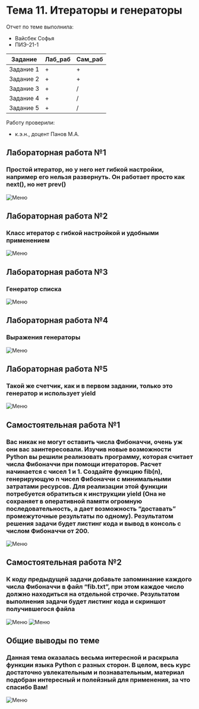 # Тема 11. Итераторы и генераторы

Отчет по теме выполнила:
- Вайсбек Софья
- ПИЭ-21-1

| Задание | Лаб_раб | Сам_раб |
| ------ | ------ | ------ |
| Задание 1 | + | + |
| Задание 2 | + | + |
| Задание 3 | + | / |
| Задание 4 | + | / |
| Задание 5 | + | / |

Работу проверили:
- к.э.н., доцент Панов М.А.

## Лабораторная работа №1
### Простой итератор, но у него нет гибкой настройки, например его нельзя развернуть. Он работает просто как next(), но нет prev()
![Меню](https://github.com/SofyaVaisbek/Pro/blob/5900c9be3e3ce69da2e926d7fbcd053b76e19ec2/Pic/laba1.png)

## Лабораторная работа №2
### Класс итератор с гибкой настройкой и удобными применением
![Меню](https://github.com/SofyaVaisbek/Pro/blob/5900c9be3e3ce69da2e926d7fbcd053b76e19ec2/Pic/laba2.png)

## Лабораторная работа №3
### Генератор списка
![Меню](https://github.com/SofyaVaisbek/Pro/blob/5900c9be3e3ce69da2e926d7fbcd053b76e19ec2/Pic/laba3.png)

## Лабораторная работа №4
### Выражения генераторы
![Меню](https://github.com/SofyaVaisbek/Pro/blob/5900c9be3e3ce69da2e926d7fbcd053b76e19ec2/Pic/laba4.png)

## Лабораторная работа №5
### Такой же счетчик, как и в первом задании, только это генератор и использует yield
![Меню](https://github.com/SofyaVaisbek/Pro/blob/5900c9be3e3ce69da2e926d7fbcd053b76e19ec2/Pic/laba5.png)

## Самостоятельная работа №1
### Вас никак не могут оставить числа Фибоначчи, очень уж они вас заинтересовали. Изучив новые возможности Python вы решили реализовать программу, которая считает числа Фибоначчи при помощи итераторов. Расчет начинается с чисел 1 и 1. Создайте функцию fib(n), генерирующую n чисел Фибоначчи с минимальными затратами ресурсов. Для реализации этой функции потребуется обратиться к инструкции yield (Она не сохраняет в оперативной памяти огромную последовательность, а дает возможность “доставать” промежуточные результаты по одному). Результатом решения задачи будет листинг кода и вывод в консоль с числом Фибоначчи от 200.
![Меню](https://github.com/SofyaVaisbek/Pro/blob/5900c9be3e3ce69da2e926d7fbcd053b76e19ec2/Pic/sama1.png)

## Самостоятельная работа №2
### К коду предыдущей задачи добавьте запоминание каждого числа Фибоначчи в файл “fib.txt”, при этом каждое число должно находиться на отдельной строчке. Результатом выполнения задачи будет листинг кода и скриншот получившегося файла
![Меню](https://github.com/SofyaVaisbek/Pro/blob/5900c9be3e3ce69da2e926d7fbcd053b76e19ec2/Pic/sama2.png)
![Меню](https://github.com/SofyaVaisbek/Pro/blob/5900c9be3e3ce69da2e926d7fbcd053b76e19ec2/Pic/sama2_2.png)

## Общие выводы по теме
### Данная тема оказалась весьма интересной и раскрыла функции языка Python с разных сторон. В целом, весь курс достаточно увлекательным и познавательным, материал подобран интересный и полейзный для применения, за что спасибо Вам! 
![Меню](https://github.com/SofyaVaisbek/Pro/blob/c6543ceccd0a8633564330bec6e9535007e23852/Pic/%D1%81%D0%BF%D0%B0%D1%81%D0%B8%D0%B1%D0%BE.jfif)
